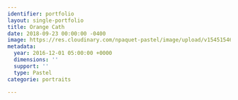 ```yaml
---
identifier: portfolio
layout: single-portfolio
title: Orange Cath
date: 2018-09-23 00:00:00 -0400
image: https://res.cloudinary.com/npaquet-pastel/image/upload/v1545154607/Orange-Cath-pastel-36-X-26-cm-2016-1.jpg
metadata:
  year: 2016-12-01 05:00:00 +0000
  dimensions: ''
  support: ''
  type: Pastel
categorie: portraits

---
```

